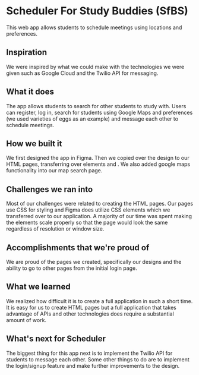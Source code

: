 # Scheduler For Study Buddies (SfBS)
This web app allows students to schedule meetings using locations and preferences.
## Inspiration
We were inspired by what we could make with the technologies we were given such as Google Cloud and the Twilio API for messaging.
## What it does
The app allows students to search for other students to study with. Users can register, log in, search for students using Google Maps and preferences (we used varieties of eggs as an example) and message each other to schedule meetings.
## How we built it
We first designed the app in Figma. Then we copied over the design to our HTML pages, transferring over elements and . We also added google maps functionality into our map search page.
## Challenges we ran into
Most of our challenges were related to creating the HTML pages. Our pages use CSS for styling and Figma does utilize CSS elements which we transferred over to our application. A majority of our time was spent making the elements scale properly so that the page would look the same regardless of resolution or window size.
## Accomplishments that we're proud of
We are proud of the pages we created, specifically our designs and the ability to go to other pages from the initial login page.
## What we learned
We realized how difficult it is to create a full application in such a short time. It is easy for us to create HTML pages but a full application that takes advantage of APIs and other technologies does require a substantial amount of work.
## What's next for Scheduler
The biggest thing for this app next is to implement the Twilio API for students to message each other. Some other things to do are to implement the login/signup feature and make further improvements to the design.
